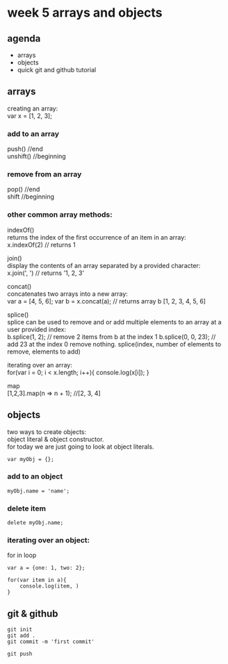 # week 5 arrays and objects

## agenda
- arrays
- objects
- quick git and github tutorial

## arrays

creating an array:  
var x = [1, 2, 3];

### add to an array

push() //end  
unshift() //beginning  

### remove from an array

pop() //end  
shift //beginning  

### other common array methods:

indexOf()  
returns the index of the first occurrence of an item in an array:  
    x.indexOf(2) // returns 1

join()  
display the contents of an array separated by a provided character:  
    x.join(', ') // returns '1, 2, 3'

concat()  
concatenates two arrays into a new array:  
    var a = [4, 5, 6];
    var b = x.concat(a); // returns array b [1, 2, 3, 4, 5, 6]

splice()  
splice can be used to remove and or add multiple elements to an array at a user provided index:  
    b.splice(1, 2); // remove 2 items from b at the index 1
    b.splice(0, 0, 23); // add 23 at the index 0 remove nothing.
    splice(index, number of elements to remove, elements to add)

iterating over an array:  
    for(var i = 0; i < x.length; i++){
        console.log(x[i]);
    }

map  
    [1,2,3].map(n => n + 1); //[2, 3, 4]

## objects

two ways to create objects:  
object literal & object constructor.  
for today we are just going to look at object literals.

    var myObj = {};

### add to an object  

    myObj.name = 'name';

### delete item

    delete myObj.name;

### iterating over an object:

for in loop

    var a = {one: 1, two: 2};

    for(var item in a){
        console.log(item, )
    }


## git & github

    git init
    git add .
    git commit -m 'first commit'

    git push
